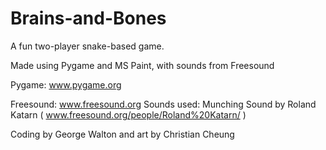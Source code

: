 Brains-and-Bones
================

A fun two-player snake-based game.

Made using Pygame and MS Paint, with sounds from Freesound

Pygame: www.pygame.org

Freesound: www.freesound.org
Sounds used:
Munching Sound by Roland Katarn ( www.freesound.org/people/Roland%20Katarn/ )

Coding by George Walton and art by Christian Cheung